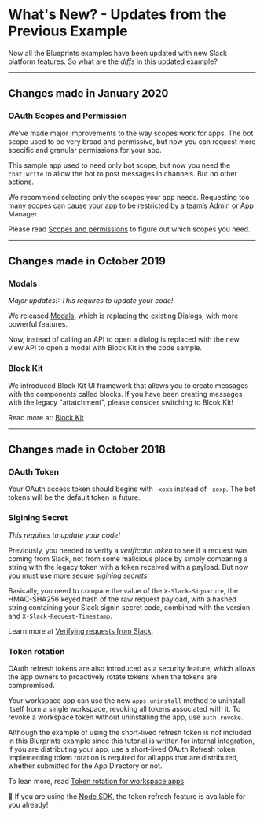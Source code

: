 # What's New? - Updates from the Previous Example

Now all the Blueprints examples have been updated with new Slack platform features. So what are the *diffs* in this updated example?


---
## Changes made in January 2020

### OAuth Scopes and Permission

We’ve made major improvements to the way scopes work for apps. The bot scope used to be very broad and permissive, but now you can request more specific and granular permissions for your app.

This sample app used to need only bot scope, but now you need the `chat:write` to allow the bot to post messages in channels. But no other actions.

We recommend selecting only the scopes your app needs. Requesting too many scopes can cause your app to be restricted by a team’s Admin or App Manager.

Please read [Scopes and permissions](https://api.slack.com/scopes) to figure out which scopes you need.


---
## Changes made in October 2019

### Modals

*Major updates!: This requires to update your code!*

We released [Modals](https://api.slack.com/block-kit/surfaces/modals), which is replacing the existing Dialogs, with more powerful features.

Now, instead of calling an API to open a dialog is replaced with the new view API to open a modal with Block Kit in the code sample.

### Block Kit
We introduced Block Kit UI framework that allows you to create messages with the components called blocks. If you have been creating messages with the legacy "attatchment", please consider switching to Blcok Kit!

Read more at: [Block Kit](https://api.slack.com/block-kit)

---
## Changes made in October 2018

### OAuth Token

Your OAuth access token should begins with `-xoxb` instead of `-xoxp`. The bot tokens will be the default token in future.


### Sigining Secret 

*This requires to update your code!*

Previously, you needed to verify a *verificatin token* to see if a request was coming from Slack, not from some malicious place by simply comparing a string with the legacy token with a token received with a payload. But now you must use more secure *sigining secrets*.

Basically, you need to compare the value of the `X-Slack-Signature`, the HMAC-SHA256 keyed hash of the raw request payload, with a hashed string containing your Slack signin secret code, combined with the version and `X-Slack-Request-Timestamp`. 

Learn more at [Verifying requests from Slack](https://api.slack.com/docs/verifying-requests-from-slack).

### Token rotation

OAuth refresh tokens are also introduced as a security feature, which allows the app owners to proactively rotate tokens when the tokens are compromised.

Your workspace app can use the new `apps.uninstall` method to uninstall itself from a single workspace, revoking all tokens associated with it. To revoke a workspace token without uninstalling the app, use `auth.revoke`.

Although the example of using the short-lived refresh token is *not* included in this Blurprints example since this tutorial is written for internal integration, if you are distributing your app, use a short-lived OAuth Refresh token. Implementing token rotation is required for all apps that are distributed, whether submitted for the App Directory or not.

To lean more, read [Token rotation for workspace apps](https://api.slack.com/docs/rotating-and-refreshing-credentials).


:gift: If you are using the [Node SDK](https://github.com/slackapi/node-slack-sdk/issues/617), the token refresh feature is available for you already!
